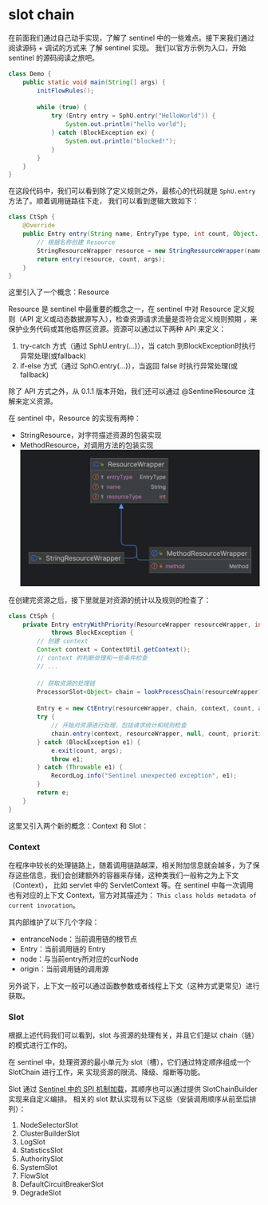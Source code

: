 # slot chain

在前面我们通过自己动手实现，了解了 sentinel 中的一些难点。接下来我们通过阅读源码 + 调试的方式来
了解 sentinel 实现。 我们以官方示例为入口，开始 sentinel 的源码阅读之旅吧。

```java
class Demo {
    public static void main(String[] args) {
        initFlowRules();

        while (true) {
            try (Entry entry = SphU.entry("HelloWorld")) {
                System.out.println("hello world");
            } catch (BlockException ex) {
                System.out.println("blocked!");
            }
        }
    }
}
```

在这段代码中，我们可以看到除了定义规则之外，最核心的代码就是 `SphU.entry` 方法了。顺着调用链路往下走，
我们可以看到逻辑大致如下：

```java
class CtSph {
    @Override
    public Entry entry(String name, EntryType type, int count, Object... args) throws BlockException {
        // 根据名称创建 Resource
        StringResourceWrapper resource = new StringResourceWrapper(name, type);
        return entry(resource, count, args);
    }
}
```
这里引入了一个概念：Resource

Resource 是 sentinel 中最重要的概念之一，在 sentinel 中对 Resource 定义规则（API 定义或动态数据源写入），检查资源请求流量是否符合定义规则预期
，来保护业务代码或其他临界区资源。资源可以通过以下两种 API 来定义：
1. try-catch 方式（通过 SphU.entry(...)），当 catch 到BlockException时执行异常处理(或fallback)
2. if-else 方式（通过 SphO.entry(...)），当返回 false 时执行异常处理(或fallback)

除了 API 方式之外，从 0.1.1 版本开始，我们还可以通过 @SentinelResource 注解来定义资源。

在 sentinel 中，Resource 的实现有两种：
- StringResource，对字符描述资源的包装实现
- MethodResource，对调用方法的包装实现
  ![](./images/resource-uml.png)

在创建完资源之后，接下里就是对资源的统计以及规则的检查了：

```java
class CtSph {
    private Entry entryWithPriority(ResourceWrapper resourceWrapper, int count, boolean prioritized, Object... args)
            throws BlockException {
        // 创建 context
        Context context = ContextUtil.getContext();
        // context 的判断处理和一些条件检查
        // ...

        // 获取资源的处理链
        ProcessorSlot<Object> chain = lookProcessChain(resourceWrapper);

        Entry e = new CtEntry(resourceWrapper, chain, context, count, args);
        try {
            // 开始对资源进行处理，包括请求统计和规则检查
            chain.entry(context, resourceWrapper, null, count, prioritized, args);
        } catch (BlockException e1) {
            e.exit(count, args);
            throw e1;
        } catch (Throwable e1) {
            RecordLog.info("Sentinel unexpected exception", e1);
        }
        return e;
    }
}
```

这里又引入两个新的概念：Context 和 Slot：

### Context
在程序中较长的处理链路上，随着调用链路越深，相关附加信息就会越多，为了保存这些信息，我们会创建额外的容器来存储，这种类我们一般称之为上下文（Context），
比如 servlet 中的 ServletContext 等。在 sentinel 中每一次调用也有对应的上下文 Context，官方对其描述为：
`This class holds metadata of current invocation`。

其内部维护了以下几个字段：
- entranceNode：当前调用链的根节点
- Entry：当前调用链的 Entry
- node：与当前entry所对应的curNode
- origin：当前调用链的调用源

另外说下，上下文一般可以通过函数参数或者线程上下文（这种方式更常见）进行获取。


### Slot
根据上述代码我们可以看到，slot 与资源的处理有关，并且它们是以 chain（链）的模式进行工作的。

在 sentinel 中，处理资源的最小单元为 slot（槽），它们通过特定顺序组成一个 SlotChain 进行工作，来
实现资源的限流、降级、熔断等功能。

Slot 通过 [Sentinel 中的 SPI 机制加载]()，其顺序也可以通过提供 SlotChainBuilder 实现来自定义编排。
相关的 slot 默认实现有以下这些（安装调用顺序从前至后排列）：
1. NodeSelectorSlot
2. ClusterBuilderSlot
3. LogSlot
4. StatisticsSlot
5. AuthoritySlot
6. SystemSlot
7. FlowSlot
8. DefaultCircuitBreakerSlot
9. DegradeSlot


